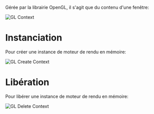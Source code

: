 Gérée par la librairie OpenGL, il s'agit que du contenu d'une fenêtre:

![GL Context](Images/glContext.png)

# Instanciation

Pour créer une instance de moteur de rendu en mémoire:

![GL Create Context](Images/glCreateContext.png)

# Libération

Pour libérer une instance de moteur de rendu en mémoire:

![GL Delete Context](Images/glDeleteContext.png)